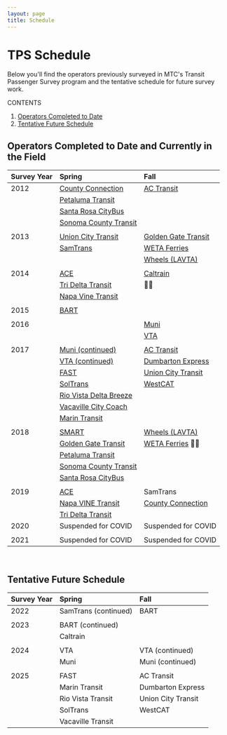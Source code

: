 ```yaml
---
layout: page
title: Schedule
---
```


# TPS Schedule

Below you'll find the operators previously surveyed in MTC's Transit Passenger Survey program and the tentative schedule for future survey work. 

CONTENTS

1. [Operators Completed to Date](#operators-completed-to-date)
2. [Tentative Future Schedule](#tentative-future-schedule)


## Operators Completed to Date and Currently in the Field

| **Survey Year**| **Spring**                                                                                        | **Fall**                                                                          |
|:---------------|:--------------------------------------------------------------------------------------------------|:----------------------------------------------------------------------------------|
| 2012           | [County Connection](https://mtcdrive.box.com/s/s39viozqi7uqf3je3vgu9q3j96hbjgru)                  | [AC Transit](https://mtcdrive.app.box.com/folder/4228881949)	                 |
|                | [Petaluma Transit](https://mtcdrive.box.com/s/h0ndf41kwrpeqh8uhytrorojm2pgkpu3)                   |                                                                                   |
|                | [Santa Rosa CityBus](https://mtcdrive.box.com/s/stt03t3prplqp7uikzfwc9p9g39yrp7s)                 |                                                                                   |
|                | [Sonoma County Transit](https://mtcdrive.box.com/s/b3fp2jk4wp229mt3i3bdptgdlccnb4d9)              |                                                                                   |
|                |                                                                                                   |                                                                                   |
| 2013           | [Union City Transit](https://mtcdrive.box.com/s/c9kklaussay2nqeca7c4coikn3e391mp)                 | [Golden Gate Transit](https://mtcdrive.app.box.com/folder/4229006491)             |
|                | [SamTrans](https://mtcdrive.app.box.com/folder/4229011869)                                        | [WETA Ferries](https://mtcdrive.app.box.com/folder/4229013973)                    |
| 		 |                                                                                                   | [Wheels (LAVTA)](https://mtcdrive.app.box.com/folder/4229007801)                  |
|                |                                                                                                   |	                                                                                 |
| 2014           | [ACE](https://mtcdrive.box.com/s/p5bviohkhlxfph8lpkft37hbqiqazvvq)                                | [Caltrain](https://mtcdrive.app.box.com/folder/4229004533)                        |
|                | [Tri Delta Transit](https://mtcdrive.app.box.com/folder/4229016295)                               |                                                                                 | 
|                | [Napa Vine Transit](https://mtcdrive.app.box.com/folder/4229009259)                               |                                                                                   |
|                |                                                                                                   |                                                                                   |
| 2015           | [BART](https://www.bart.gov/about/reports/profile)                                                |                                                                                   |
|                |                                                                                                   |                                                                                   |
| 2016           |                                                                                                   | [Muni](https://mtcdrive.app.box.com/folder/75147326756)                           |
|                |                                                                                                   | [VTA](https://mtcdrive.app.box.com/folder/49675628429)                            |
|                |                                                                                                   |                                                                                   |
| 2017           | [Muni (continued)](https://mtcdrive.app.box.com/folder/75147326756)                               | [AC Transit](https://mtcdrive.box.com/s/qb6tc4x5crpc9mz3o6pg5hijcn83kk1p)                     |
|                | [VTA (continued)](https://mtcdrive.app.box.com/folder/49675628429)                                | [Dumbarton Express](https://mtcdrive.box.com/s/qb6tc4x5crpc9mz3o6pg5hijcn83kk1p)              |
|                | [FAST](https://mtcdrive.app.box.com/folder/75143896283)                                           | [Union City Transit](https://mtcdrive.box.com/s/0753iyn1aajm41s5y9o617gemmpd7thw) |
|                | [SolTrans](https://mtcdrive.app.box.com/folder/75143896283)                                       | [WestCAT](https://mtcdrive.app.box.com/folder/75146902472)                        |
| 		 | [Rio Vista Delta Breeze](https://mtcdrive.app.box.com/folder/75143896283)                         |                                                                                   |
| 		 | [Vacaville City Coach](https://mtcdrive.app.box.com/folder/75143896283)                           |                                                                                   |
|                | [Marin Transit](https://mtcdrive.app.box.com/folder/36199576500)                                  |	                                                                                 |
|                |                                                                                                   |                                                                                   |
| 2018           | [SMART](https://mtcdrive.box.com/s/y3b82wxecqm4irduqz0m5w7017fabkb7)                              | [Wheels (LAVTA)](https://mtcdrive.app.box.com/folder/75149642352)                 |
|                | [Golden Gate Transit](https://mtcdrive.app.box.com/folder/75148643908)                            | [WETA Ferries](https://mtcdrive.app.box.com/folder/75149464708)                   |
|                | [Petaluma Transit](https://mtcdrive.box.com/s/u74n2dou8qtdczhk9brp8qu3h8vlbdy1)                   |                                                                                   |
|                | [Sonoma County Transit](https://mtcdrive.box.com/s/b3fp2jk4wp229mt3i3bdptgdlccnb4d9)              |	                                                                                 |
|                | [Santa Rosa CityBus](https://mtcdrive.box.com/s/e5p5a5igsvrwknbjoneierx3rxmoj67d)                 |	                                                                                 |
|                |                                                                                                   |                                                                                   |
| 2019           | [ACE](https://mtcdrive.box.com/s/78f7v14yr5tkhcts28zpo94gdty1dkgw)                                | SamTrans                                                                          |
|                | [Napa VINE Transit](https://mtcdrive.box.com/s/eeyfb7vh7w2cr6e6uu68b68xyd918fhv)                  | [County Connection](https://mtcdrive.box.com/s/d176rap6cll35ypv1njzf2xo4fr6s578)                                                                 |
|                | [Tri Delta Transit](https://mtcdrive.box.com/s/ogm5xzoei5jy64s4u12n7ymqfvkc0roo)                  |                                                                                   |
| 2020                             | Suspended for COVID    | Suspended for COVID    |
|                                  |                        |                        |
| 2021                             | Suspended for COVID    | Suspended for COVID    |

<br/>


## Tentative Future Schedule


| **Survey Year**                  | **Spring**             | **Fall**               |
|:---------------------------------|:-----------------------|:-----------------------|
| 2022                             | SamTrans (continued)   | BART                   |
|                                  |                        |	                     |
| 2023                             | BART (continued)       |                        |
|                                  | Caltrain               |                        |
|                                  |                        |                        |
| 2024                             | VTA                    | VTA (continued)        |
|                                  | Muni                   | Muni (continued)       |
|                                  |                        |                        |
| 2025                             | FAST                   | AC Transit             |
|                                  | Marin Transit          | Dumbarton Express      |
|                                  | Rio Vista Transit      | Union City Transit     |
|                                  | SolTrans               | WestCAT                |
|                                  | Vacaville Transit      |                        |




